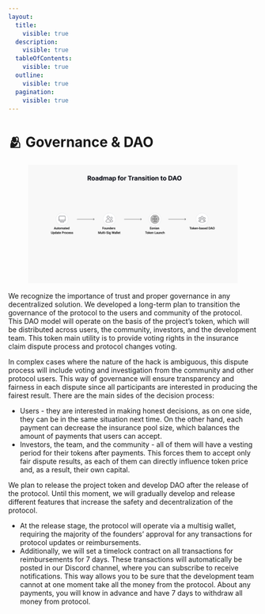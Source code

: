 ```yaml
---
layout:
  title:
    visible: true
  description:
    visible: true
  tableOfContents:
    visible: true
  outline:
    visible: true
  pagination:
    visible: true
---
```


# 🫂 Governance & DAO

<div data-full-width="true">

<figure><img src="../../.gitbook/assets/image (5).png" alt=""><figcaption></figcaption></figure>

</div>

We recognize the importance of trust and proper governance in any decentralized solution. We developed a long-term plan to transition the governance of the protocol to the users and community of the protocol. This DAO model will operate on the basis of the project’s token, which will be distributed across users, the community, investors, and the development team. This token main utility is to provide voting rights in the insurance claim dispute process and protocol changes voting.

In complex cases where the nature of the hack is ambiguous, this dispute process will include voting and investigation from the community and other protocol users. This way of governance will ensure transparency and fairness in each dispute since all participants are interested in producing the fairest result. There are the main sides of the decision process:

* Users - they are interested in making honest decisions, as on one side, they can be in the same situation next time. On the other hand, each payment can decrease the insurance pool size, which balances the amount of payments that users can accept.
* Investors, the team, and the community - all of them will have a vesting period for their tokens after payments. This forces them to accept only fair dispute results, as each of them can directly influence token price and, as a result, their own capital.

We plan to release the project token and develop DAO after the release of the protocol. Until this moment, we will gradually develop and release different features that increase the safety and decentralization of the protocol.

* At the release stage, the protocol will operate via a multisig wallet, requiring the majority of the founders’ approval for any transactions for protocol updates or reimbursements.
* Additionally, we will set a timelock contract on all transactions for reimbursements for 7 days. These transactions will automatically be posted in our Discord channel, where you can subscribe to receive notifications. This way allows you to be sure that the development team cannot at one moment take all the money from the protocol. About any payments, you will know in advance and have 7 days to withdraw all money from protocol.



